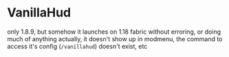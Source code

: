 # VanillaHud

only 1.8.9, but somehow it launches on 1.18 fabric without erroring, or doing much of anything actually, it doesn't show up in modmenu, the command to access it's config (`/vanillahud`) doesn't exist, etc
